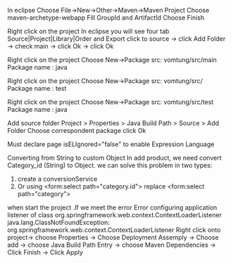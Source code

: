 
In eclipse
Choose File->New->Other->Maven->Maven Project
Choose maven-archetype-webapp
Fill GroupId and ArtifactId
Choose Finish

Right click on the project 
In eclipse you will see four tab
Source|Project|Library|Order and Export
click to source -> click Add Folder  -> check main -> click Ok -> click Ok


Right click on the project 
Choose New->Package
src: vomtung/src/main
Package name : java

Right click on the project 
Choose New->Package
src: vomtung/src/
Package name : test

Right click on the project 
Choose New->Package
src: vomtung/src/test
Package name : java

Add source folder
Project > Properties > Java Build Path > Source > Add Folder
Choose correspondent package
click Ok

Must declare page isELIgnored="false" to enable Expression Language

Converting from String to custom Object 
In add product, we need convert Category_id (String) to Object. we can solve this problem in two types:
1. create a conversionService
2. Or using <form:select path="category.id"> replace <form:select path="category">

when start the project .If we meet the error Error configuring application listener of class org.springframework.web.context.ContextLoaderListener
java.lang.ClassNotFoundException: org.springframework.web.context.ContextLoaderListener
Right click onto project-> choose Properties -> Choose Deployment Assemply -> Choose add ->
choose Java Build Path Entry -> choose Maven Dependencies  -> Click Finish -> Click Apply
